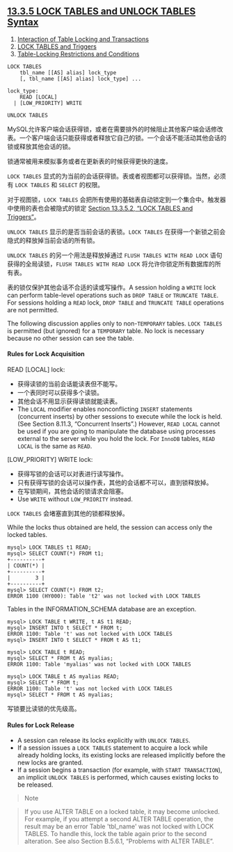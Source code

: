 ## [13.3.5 LOCK TABLES and UNLOCK TABLES Syntax](http://dev.mysql.com/doc/refman/5.6/en/lock-tables.html)

1. [Interaction of Table Locking and Transactions](./5/lock-tables-and-transactions.md)
2. [LOCK TABLES and Triggers](./5/lock-tables-and-triggers.md)
3. [Table-Locking Restrictions and Conditions](./5/lock-tables-restrictions.md)

~~~mysql
LOCK TABLES
    tbl_name [[AS] alias] lock_type
    [, tbl_name [[AS] alias] lock_type] ...

lock_type:
    READ [LOCAL]
  | [LOW_PRIORITY] WRITE

UNLOCK TABLES
~~~

MySQL允许客户端会话获得锁，或者在需要排外的时候阻止其他客户端会话修改表。一个客户端会话只能获得或者释放它自己的锁。一个会话不能活动其他会话的锁或释放其他会话的锁。

锁通常被用来模拟事务或者在更新表的时候获得更快的速度。

`LOCK TABLES` 显式的为当前的会话获得锁。表或者视图都可以获得锁。当然，必须有 `LOCK TABLES` 和 `SELECT` 的权限。

对于视图锁，`LOCK TABLES` 会把所有使用的基础表自动锁定到一个集合中。触发器中使用的表也会被隐式的锁定 [Section 13.3.5.2, “LOCK TABLES and Triggers”](http://dev.mysql.com/doc/refman/5.6/en/lock-tables-and-triggers.html)。

`UNLOCK TABLES` 显示的是否当前会话的表锁。`LOCK TABLES` 在获得一个新锁之前会隐式的释放掉当前会话的所有锁。

`UNLOCK TABLES` 的另一个用法是释放掉通过 `FLUSH TABLES WITH READ LOCK` 语句获得的全局读锁，`FLUSH TABLES WITH READ LOCK` 将允许你锁定所有数据库的所有表。

表的锁仅保护其他会话不合适的读或写操作。A session holding a `WRITE` lock can perform table-level operations such as `DROP TABLE` or `TRUNCATE TABLE`. For sessions holding a `READ` lock, `DROP TABLE` and `TRUNCATE TABLE` operations are not permitted.

The following discussion applies only to non-`TEMPORARY` tables. `LOCK TABLES` is permitted (but ignored) for a `TEMPORARY` table. No lock is necessary because no other session can see the table.

#### Rules for Lock Acquisition

READ [LOCAL] lock:

+ 获得读锁的当前会话能读表但不能写。
+ 一个表同时可以获得多个读锁。
+ 其他会话不用显示获得读锁就能读表。
+ The `LOCAL` modifier enables nonconflicting `INSERT` statements (concurrent inserts) by other sessions to execute while the lock is held. (See Section 8.11.3, “Concurrent Inserts”.) However, `READ LOCAL` cannot be used if you are going to manipulate the database using processes external to the server while you hold the lock. For `InnoDB` tables, `READ LOCAL` is the same as `READ`.

[LOW_PRIORITY] WRITE lock:

+ 获得写锁的会话可以对表进行读写操作。
+ 只有获得写锁的会话可以操作表，其他的会话都不可以，直到锁释放掉。
+ 在写锁期间，其他会话的锁请求会阻塞。
+ Use `WRITE` without `LOW_PRIORITY` instead.

`LOCK TABLES` 会堵塞直到其他的锁都释放掉。

While the locks thus obtained are held, the session can access only the locked tables.
~~~mysql
mysql> LOCK TABLES t1 READ;
mysql> SELECT COUNT(*) FROM t1;
+----------+
| COUNT(*) |
+----------+
|        3 |
+----------+
mysql> SELECT COUNT(*) FROM t2;
ERROR 1100 (HY000): Table 't2' was not locked with LOCK TABLES
~~~
Tables in the INFORMATION_SCHEMA database are an exception.

~~~mysql
mysql> LOCK TABLE t WRITE, t AS t1 READ;
mysql> INSERT INTO t SELECT * FROM t;
ERROR 1100: Table 't' was not locked with LOCK TABLES
mysql> INSERT INTO t SELECT * FROM t AS t1;
~~~

~~~mysql
mysql> LOCK TABLE t READ;
mysql> SELECT * FROM t AS myalias;
ERROR 1100: Table 'myalias' was not locked with LOCK TABLES
~~~

~~~mysql
mysql> LOCK TABLE t AS myalias READ;
mysql> SELECT * FROM t;
ERROR 1100: Table 't' was not locked with LOCK TABLES
mysql> SELECT * FROM t AS myalias;
~~~

写锁要比读锁的优先级高。

#### Rules for Lock Release

+ A session can release its locks explicitly with `UNLOCK TABLES`.
+ If a session issues a `LOCK TABLES` statement to acquire a lock while already holding locks, its existing locks are released implicitly before the new locks are granted.
+ If a session begins a transaction (for example, with `START TRANSACTION`), an implicit `UNLOCK TABLES` is performed, which causes existing locks to be released.

> Note

> If you use ALTER TABLE on a locked table, it may become unlocked. For example, if you attempt a second ALTER TABLE operation, the result may be an error Table 'tbl_name' was not locked with LOCK TABLES. To handle this, lock the table again prior to the second alteration. See also Section B.5.6.1, “Problems with ALTER TABLE”.
